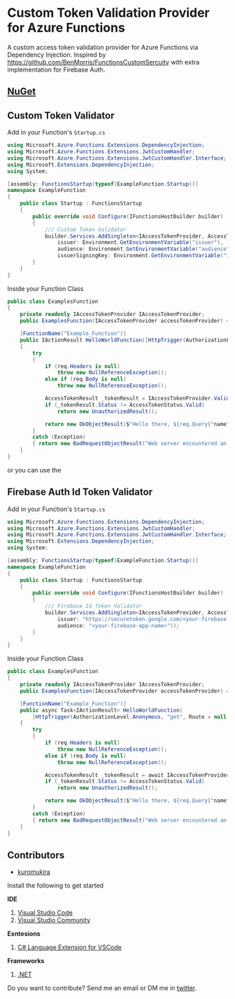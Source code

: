 # Custom Token Validation Provider for Azure Functions
A custom access token validation provider for Azure Functions via Dependency Injection. Inspired by https://github.com/BenMorris/FunctionsCustomSercuity with extra implementation for Firebase Auth.

## [NuGet](https://www.nuget.org/packages/Azure.Functions.JwtCustomHandler/)

## Custom Token Validator
Add in your Function's `Startup.cs`
```cs
using Microsoft.Azure.Functions.Extensions.DependencyInjection;
using Microsoft.Azure.Functions.Extensions.JwtCustomHandler;
using Microsoft.Azure.Functions.Extensions.JwtCustomHandler.Interface;
using Microsoft.Extensions.DependencyInjection;
using System;

[assembly: FunctionsStartup(typeof(ExampleFunction.Startup))]
namespace ExampleFunction
{
    public class Startup : FunctionsStartup
    {
        public override void Configure(IFunctionsHostBuilder builder)
        {
            /// Custom Token Validator
            builder.Services.AddSingleton<IAccessTokenProvider, AccessTokenProvider>(provider => new AccessTokenProvider(
                issuer: Environment.GetEnvironmentVariable("issuer"),
                audience: Environment.GetEnvironmentVariable("audience"),
                issuerSigningKey: Environment.GetEnvironmentVariable("issuerSigningKey")));
        }
    }
}
```
Inside your Function Class
```cs
public class ExamplesFunction
{
    private readonly IAccessTokenProvider IAccessTokenProvider;
    public ExamplesFunction(IAccessTokenProvider accessTokenProvider) => IAccessTokenProvider = accessTokenProvider;

    [FunctionName("Example_Function")]
    public IActionResult HelloWorldFunction([HttpTrigger(AuthorizationLevel.Anonymous, "get", Route = null)] HttpRequest req)
    {
        try
        {
            if (req.Headers is null)
                throw new NullReferenceException();
            else if (req.Body is null)
                throw new NullReferenceException();

            AccessTokenResult _tokenResult = IAccessTokenProvider.ValidateToken(req);
            if (_tokenResult.Status != AccessTokenStatus.Valid)
                return new UnauthorizedResult();

            return new OkObjectResult($"Hello there, ${req.Query["name"]}");
        }
        catch (Exception)
        { return new BadRequestObjectResult("Web server encountered an error."); }
    }
}
```

or you can use the

## Firebase Auth Id Token Validator
Add in your Function's `Startup.cs`
```cs
using Microsoft.Azure.Functions.Extensions.DependencyInjection;
using Microsoft.Azure.Functions.Extensions.JwtCustomHandler;
using Microsoft.Azure.Functions.Extensions.JwtCustomHandler.Interface;
using Microsoft.Extensions.DependencyInjection;
using System;

[assembly: FunctionsStartup(typeof(ExampleFunction.Startup))]
namespace ExampleFunction
{
    public class Startup : FunctionsStartup
    {
        public override void Configure(IFunctionsHostBuilder builder)
        {
            /// Firebase Id Token Validator
            builder.Services.AddSingleton<IAccessTokenProvider, AccessTokenProvider>(provider => new AccessTokenProvider(
                issuer: "https://securetoken.google.com/<your-firebase-app-name>",
                audience: "<your-firebase-app-name>"));
        }
    }
}
```
Inside your Function Class
```cs
public class ExamplesFunction
{
    private readonly IAccessTokenProvider IAccessTokenProvider;
    public ExamplesFunction(IAccessTokenProvider accessTokenProvider) => IAccessTokenProvider = accessTokenProvider;

    [FunctionName("Example_Function")]
    public async Task<IActionResult> HelloWorldFunction(
        [HttpTrigger(AuthorizationLevel.Anonymous, "get", Route = null)] HttpRequest req)
    {
        try
        {
            if (req.Headers is null)
                throw new NullReferenceException();
            else if (req.Body is null)
                throw new NullReferenceException();

            AccessTokenResult _tokenResult = await IAccessTokenProvider.ValidateFirebaseToken(req);
            if (_tokenResult.Status != AccessTokenStatus.Valid)
                return new UnauthorizedResult();

            return new OkObjectResult($"Hello there, ${req.Query["name"]}");
        }
        catch (Exception)
        { return new BadRequestObjectResult("Web server encountered an error."); }
    }
}
```

## Contributors
- [kuromukira](https://www.twitter.com/norgelera)

Install the following to get started

**IDE**
1. [Visual Studio Code](https://code.visualstudio.com/) 
2. [Visual Studio Community](https://visualstudio.microsoft.com/downloads/)

**Exntesions**
1. [C# Language Extension for VSCode](https://marketplace.visualstudio.com/items?itemName=ms-vscode.csharp)

**Frameworks**
1. [.NET](https://www.microsoft.com/net/download)


Do you want to contribute? Send me an email or DM me in [twitter](https://www.twitter.com/norgelera).